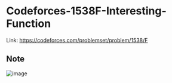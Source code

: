 # Codeforces-1538F-Interesting-Function
Link: https://codeforces.com/problemset/problem/1538/F
## Note
![image](https://user-images.githubusercontent.com/51401355/226183201-13b991c7-7372-4a2f-b1a1-ea3d7d25827d.png)
